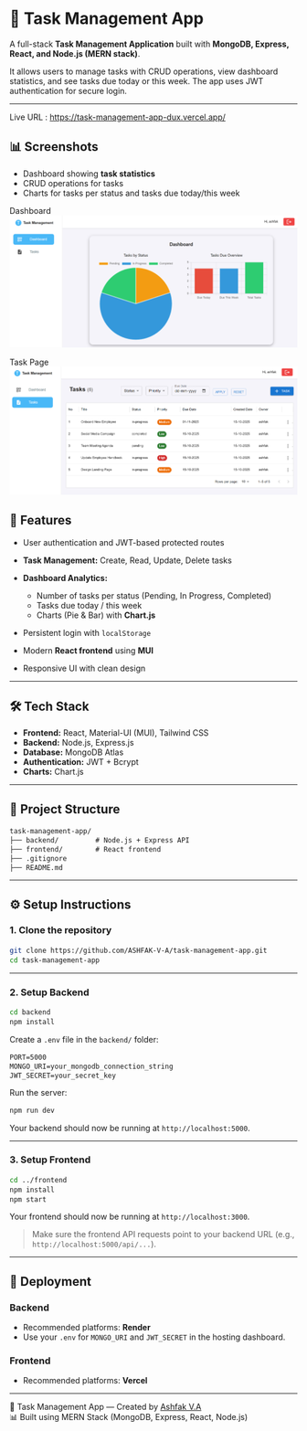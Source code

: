 # 📝 Task Management App

A full-stack **Task Management Application** built with **MongoDB, Express, React, and Node.js (MERN stack)**.

It allows users to manage tasks with CRUD operations, view dashboard statistics, and see tasks due today or this week. The app uses JWT authentication for secure login.

---

Live URL : https://task-management-app-dux.vercel.app/

## 📊 Screenshots

- Dashboard showing **task statistics**
- CRUD operations for tasks
- Charts for tasks per status and tasks due today/this week

Dashboard
![alt text](<Screenshot 2025-10-15 173522.png>)

Task Page
![alt text](<Screenshot 2025-10-15 173535.png>)

## 🚀 Features

- User authentication and JWT-based protected routes
- **Task Management:** Create, Read, Update, Delete tasks
- **Dashboard Analytics:**

  - Number of tasks per status (Pending, In Progress, Completed)
  - Tasks due today / this week
  - Charts (Pie & Bar) with **Chart.js**

- Persistent login with `localStorage`
- Modern **React frontend** using **MUI**
- Responsive UI with clean design

---

## 🛠️ Tech Stack

- **Frontend:** React, Material-UI (MUI), Tailwind CSS
- **Backend:** Node.js, Express.js
- **Database:** MongoDB Atlas
- **Authentication:** JWT + Bcrypt
- **Charts:** Chart.js

---

## 📂 Project Structure

```
task-management-app/
├── backend/         # Node.js + Express API
├── frontend/        # React frontend
├── .gitignore
├── README.md
```

---

## ⚙️ Setup Instructions

### 1. Clone the repository

```bash
git clone https://github.com/ASHFAK-V-A/task-management-app.git
cd task-management-app
```

---

### 2. Setup Backend

```bash
cd backend
npm install
```

Create a `.env` file in the `backend/` folder:

```env
PORT=5000
MONGO_URI=your_mongodb_connection_string
JWT_SECRET=your_secret_key
```

Run the server:

```bash
npm run dev
```

Your backend should now be running at `http://localhost:5000`.

---

### 3. Setup Frontend

```bash
cd ../frontend
npm install
npm start
```

Your frontend should now be running at `http://localhost:3000`.

> Make sure the frontend API requests point to your backend URL (e.g., `http://localhost:5000/api/...`).

---

## 🔗 Deployment

### Backend

- Recommended platforms: **Render**
- Use your `.env` for `MONGO_URI` and `JWT_SECRET` in the hosting dashboard.

### Frontend

- Recommended platforms: **Vercel**

---

🧩 Task Management App — Created by [Ashfak V.A](https://github.com/ASHFAK-V-A/)  
📊 Built using MERN Stack (MongoDB, Express, React, Node.js)
